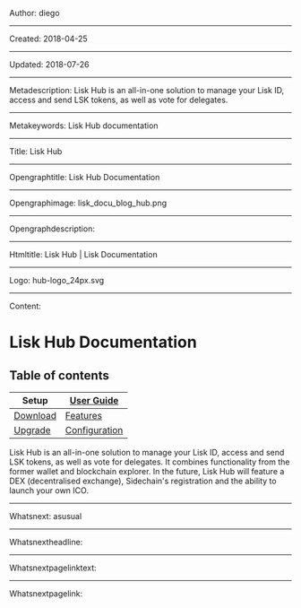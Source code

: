 Author: diego

----

Created: 2018-04-25

----

Updated: 2018-07-26

----

Metadescription: Lisk Hub is an all-in-one solution to manage your Lisk ID, access and send LSK tokens, as well as vote for delegates.

----

Metakeywords: Lisk Hub documentation

----

Title: Lisk Hub

----

Opengraphtitle: Lisk Hub Documentation

----

Opengraphimage: lisk_docu_blog_hub.png

----

Opengraphdescription: 

----

Htmltitle: Lisk Hub | Lisk Documentation

----

Logo: hub-logo_24px.svg

----

Content: 

# Lisk Hub Documentation

## Table of contents
| Setup | [User Guide](/documentation/lisk-hub/user-guide) |
|--- | --- |
|[Download](/documentation/lisk-commander/setup#pre-installation) | [Features](/documentation/lisk-hub/user-guide/features) |
|[Upgrade](/documentation/lisk-commander/setup#installation) | [Configuration](/documentation/lisk-hub/user-guide/configuration) |

Lisk Hub is an all-in-one solution to manage your Lisk ID, access and send LSK tokens, as well as vote for delegates. It combines functionality from the former wallet and blockchain explorer. In the future, Lisk Hub will feature a DEX (decentralised exchange), Sidechain's registration and the ability to launch your own ICO.

----

Whatsnext: asusual

----

Whatsnextheadline: 

----

Whatsnextpagelinktext: 

----

Whatsnextpagelink: 